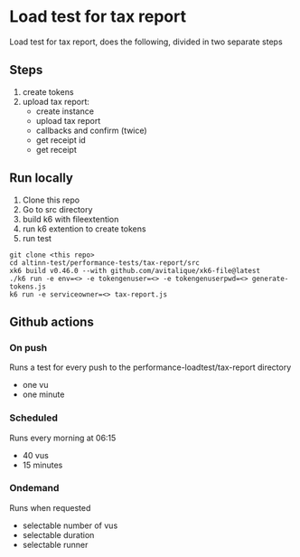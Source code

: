 # Load test for tax report
Load test for tax report, does the following, divided in two separate steps

## Steps
1. create tokens
2. upload tax report:
    - create instance
    - upload tax report
    - callbacks and confirm (twice)
    - get receipt id
    - get receipt
## Run locally
1. Clone this repo
2. Go to src directory
3. build k6 with fileextention
4. run k6 extention to create tokens
4. run test
```
git clone <this repo>
cd altinn-test/performance-tests/tax-report/src
xk6 build v0.46.0 --with github.com/avitalique/xk6-file@latest
./k6 run -e env=<> -e tokengenuser=<> -e tokengenuserpwd=<> generate-tokens.js
k6 run -e serviceowner=<> tax-report.js
```
## Github actions
### On push
Runs a test for every push to the performance-loadtest/tax-report directory
- one vu
- one minute
### Scheduled
Runs every morning at 06:15
- 40 vus
- 15 minutes
### Ondemand
Runs when requested
- selectable number of vus
- selectable duration
- selectable runner
  

